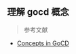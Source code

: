 ## 理解 gocd 概念

> 参考文献

* [Concepts in GoCD](https://docs.gocd.org/current/introduction/concepts_in_go.html)